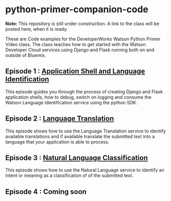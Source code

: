# python-primer-companion-code
**Note:** This repository is still under construction. A link to the class will be posted here, when it is ready.

These are Code examples for the DeveloperWorks Watson Python Primer Video class. The class teaches
how to get started with the Watson Developer Cloud services using Django and Flask running both on and outside
of Bluemix. 

## Episode 1 : [Application Shell and Language Identification](/episode-1/README.md)
This episode guides you through the process of creating Django and Flask application shells, how to debug, 
switch on logging and consume the Watson Language Identification service using the python SDK.

## Episode 2 : [Language Translation](/episode-2/README.md)
This episode shows how to use the Language Translation service to identify available translations and if available
translate the submitted text into a language that your application is able to process.

## Episode 3 : [Natural Language Classification](/episode-3/README.md)
This episode shows how to use the Natural Language service to identify an intent or meaning as a classification of 
of the submitted text.

## Episode 4 : Coming soon
